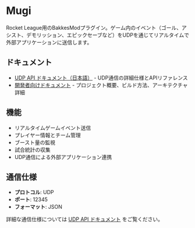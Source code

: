# Mugi

Rocket League用のBakkesModプラグイン。ゲーム内のイベント（ゴール、アシスト、デモリッション、エピックセーブなど）をUDPを通じてリアルタイムで外部アプリケーションに送信します。

## ドキュメント

- [UDP API ドキュメント（日本語）](UDP_API_Documentation_JP.md) - UDP通信の詳細仕様とAPIリファレンス
- [開発者向けドキュメント](CLAUDE.md) - プロジェクト概要、ビルド方法、アーキテクチャ詳細

## 機能

- リアルタイムゲームイベント送信
- プレイヤー情報とチーム管理
- ブースト量の監視
- 試合統計の収集
- UDP通信による外部アプリケーション連携

## 通信仕様

- **プロトコル**: UDP
- **ポート**: 12345
- **フォーマット**: JSON

詳細な通信仕様については [UDP API ドキュメント](UDP_API_Documentation_JP.md) をご覧ください。

